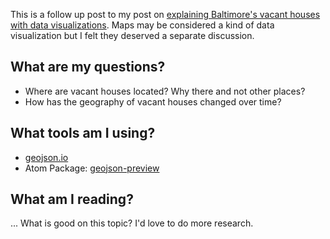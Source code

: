 This is a follow up post to my post on [explaining Baltimore's vacant houses with data visualizations](http://elipousson.github.io/resources/2015/11/10/vacant-vernacular-data-visualization/). Maps may be considered a kind of data visualization but I felt they deserved a separate discussion. 

## What are my questions?

- Where are vacant houses located? Why there and not other places?
- How has the geography of vacant houses changed over time?

## What tools am I using?

- [geojson.io](http://geojson.io)
- Atom Package: [geojson-preview](https://atom.io/packages/geojson-preview)

## What am I reading?

... What is good on this topic? I'd love to do more research.
